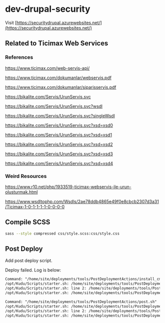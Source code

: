 # dev-drupal-security

Visit [https://securitydrupal.azurewebsites.net/](https://securitydrupal.azurewebsites.net/)

## Related to Ticimax Web Services

### References

https://www.ticimax.com/web-servis-api/

https://www.ticimax.com/dokumanlar/webservis.pdf

https://www.ticimax.com/dokumanlar/siparisservis.pdf

https://bikalite.com/Servis/UrunServis.svc

https://bikalite.com/Servis/UrunServis.svc?wsdl

https://bikalite.com/Servis/UrunServis.svc?singleWsdl

https://bikalite.com/Servis/UrunServis.svc?xsd=xsd0

https://bikalite.com/Servis/UrunServis.svc?xsd=xsd1

https://bikalite.com/Servis/UrunServis.svc?xsd=xsd2

https://bikalite.com/Servis/UrunServis.svc?xsd=xsd3

https://bikalite.com/Servis/UrunServis.svc?xsd=xsd4

### Weird Resources

https://www.r10.net/php/1933519-ticimax-webservis-ile-urun-olusturmak.html

https://www.wsdltophp.com/Wsdls/2ae78ddb4865e49f0e8cbcb2307d3a31/Ticimax-1-0-1-1-1-1-0-0-0-0

## Compile SCSS

```bash
sass --style compressed css/style.scss:css/style.css
```

## Post Deploy

Add post deploy script.

Deploy failed. Log is below:

```txt
Command: "/home/site/deployments/tools/PostDeploymentActions/install_cmd.sh"
/opt/Kudu/Scripts/starter.sh: /home/site/deployments/tools/PostDeploymentActions/install_cmd.sh: /bin/bash^M: bad interpreter: No such file or directory
/opt/Kudu/Scripts/starter.sh: line 2: /home/site/deployments/tools/PostDeploymentActions/install_cmd.sh: Success
/opt/Kudu/Scripts/starter.sh: /home/site/deployments/tools/PostDeploymentActions/install_cmd.sh: /bin/bash^M: bad interpreter: No such file or directory\n/opt/Kudu/Scripts/starter.sh: line 2: /home/site/deployments/tools/PostDeploymentActions/install_cmd.sh: Success\n/opt/Kudu/Scripts/starter.sh "/home/site/deployments/tools/PostDeploymentActions/install_cmd.sh"
```

```txt
Command: "/home/site/deployments/tools/PostDeploymentActions/post.sh"
/opt/Kudu/Scripts/starter.sh: /home/site/deployments/tools/PostDeploymentActions/post.sh: /bin/bash^M: bad interpreter: No such file or directory
/opt/Kudu/Scripts/starter.sh: line 2: /home/site/deployments/tools/PostDeploymentActions/post.sh: Success
/opt/Kudu/Scripts/starter.sh: /home/site/deployments/tools/PostDeploymentActions/post.sh: /bin/bash^M: bad interpreter: No such file or directory\n/opt/Kudu/Scripts/starter.sh: line 2: /home/site/deployments/tools/PostDeploymentActions/post.sh: Success\n/opt/Kudu/Scripts/starter.sh "/home/site/deployments/tools/PostDeploymentActions/post.sh"
```
